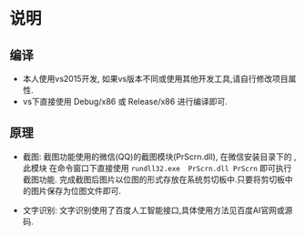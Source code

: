 # 说明

## 编译
- 本人使用vs2015开发, 如果vs版本不同或使用其他开发工具,请自行修改项目属性.
- vs下直接使用 Debug/x86 或 Release/x86 进行编译即可.


## 原理
- 截图:  截图功能使用的微信(QQ)的截图模块(PrScrn.dll), 在微信安装目录下的 , 
		此模块 在命令窗口下直接使用  `rundll32.exe  PrScrn.dll PrScrn` 即可执行截图功能.
		完成截图后图片以位图的形式存放在系统剪切板中.只要将剪切板中的图片保存为位图文件即可.
		
- 文字识别: 文字识别使用了百度人工智能接口,具体使用方法见百度AI官网或源码.